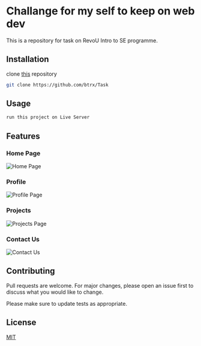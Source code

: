 # Challange for my self to keep on web dev

This is a repository for task on RevoU Intro to SE programme.

## Installation

clone [this](https://github.com/btrx/al-nasr) repository

```bash
git clone https://github.com/btrx/Task
```

## Usage

```bash
run this project on Live Server
```

## Features

### Home Page
![Home Page](./assets/Home.png)

### Profile
![Profile Page](./assets/Profile.png)

### Projects
![Projects Page](./assets/Project.png)

### Contact Us
![Contact Us](./assets/Contact.png)

## Contributing

Pull requests are welcome. For major changes, please open an issue first
to discuss what you would like to change.

Please make sure to update tests as appropriate.

## License

[MIT](https://choosealicense.com/licenses/mit/)
